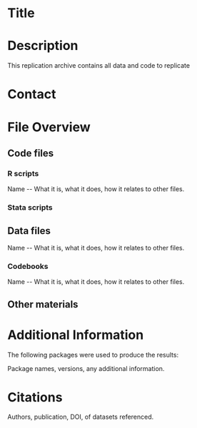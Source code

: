 # Title

# Description
This replication archive contains all data and code to replicate 

# Contact

# File Overview

## Code files

### R scripts
Name -- What it is, what it does, how it relates to other files.

### Stata scripts

## Data files
Name -- What it is, what it does, how it relates to other files.

### Codebooks
Name -- What it is, what it does, how it relates to other files.

## Other materials

# Additional Information
The following packages were used to produce the results:

Package names, versions, any additional information.
 
# Citations
Authors, publication, DOI, of datasets referenced.
